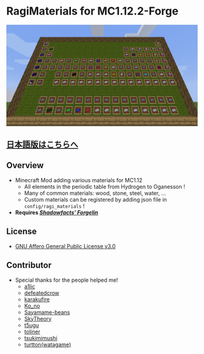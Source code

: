 # RagiMaterials for MC1.12.2-Forge

![Periodic Table](https://github.com/Hiiragi283/RagiMaterials/blob/master/.github/images/periodic_table.png?raw=true)

## [日本語版はこちらへ](https://github.com/Hiiragi283/RagiMaterials/blob/master/README_jp.md)

## Overview

- Minecraft Mod adding various materials for MC1.12
    - All elements in the periodic table from Hydrogen to Oganesson !
    - Many of common materials: wood, stone, steel, water, ...
    - Custom materials can be registered by adding json file in `config/ragi_materials` !
- **Requires _[Shadowfacts' Forgelin](https://www.curseforge.com/minecraft/mc-mods/shadowfacts-forgelin)_**

## License

- [GNU Affero General Public License v3.0](https://github.com/Hiiragi283/RagiMaterials/blob/master/LICENSE)

## Contributor

- Special thanks for the people helped me!
    - [a1lic](https://github.com/a1lic)
    - [defeatedcrow](https://github.com/defeatedcrow)
    - [karakufire](https://github.com/karakufire)
    - [Ko_no](https://github.com/MrKono)
    - [Sayamame-beans](https://github.com/Sayamame-beans)
    - [SkyTheory](https://github.com/SkyTheory)
    - [t5ugu](https://github.com/t5ugu)
    - [toliner](https://github.com/toliner)
    - [tsukimimushi](https://twitter.com/Tsukimimushi)
    - [turtton(watagame)](https://github.com/turtton)